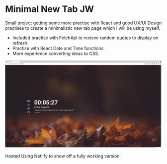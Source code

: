 # Minimal New Tab JW
Small project getting some more practise with React and good UX/UI Design practises to create a minimalistic new tab page which I will be using myself.

- Included practise with FetchApi to recieve random quotes to display on refresh.
- Practise with React Date and Time functions. 
- More experience converting ideas to CSS.
 
<img src="https://github.com/joshwatley/minimal-tab-page/blob/main/Screenshot%202021-08-06%20at%2000.05.27.png">

Hosted Using Netlify to show off a fully working version.
